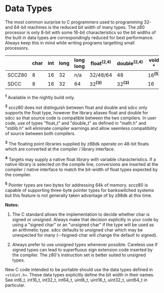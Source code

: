 # Data Types

The most common surprise to C programmers used to programming 32- and 64-bit machines is the reduced bit width of many types.  The z80 processor is only 8-bit with some 16-bit characteristics so the bit widths of the built in data types are correspondingly reduced for best performance.  Always keep this in mind while writing programs targetting small processors.

|          |  char  |  int  |  long  |  long long  |  float<sup>**(2,4)**</sup>  |  double<sup>**(2,4)**</sup>  | void *  |
|--|--|--|--|--|--|--|--|
| SCCZ80   |  8     |  16   |  32    |  n/a        |  32/48/64                   |  48                          |  16<sup>**(5)**</sup>  |
| SDCC     |  8     |  16   |  32    |  64         |  32<sup>**(3)**</sup>       |  32<sup>**(3)**</sup>        |  16  |

<sup>**1**</sup> Available in the nightly build only.

<sup>**2**</sup> sccz80 does not distinguish between float and double and sdcc only supports the float type, however the library aliases float and double for sdcc so that source code is compatible between the two compilers.  In user code, use of types "float_t" and "double_t" as defined in "math.h" and "stdlib.h" will eliminate compiler warnings and allow seemless compatibility of source between both compilers.

<sup>**3**</sup> The floating point libraries supplied by z88dk operate on 48-bit floats which are converted at the compiler / library interface.

<sup>**4**</sup> Targets may supply a native float library with variable characteristics.  If a native library is selected on the compile line, conversions are inserted at the compiler / native interface to match the bit-width of float types expected by the compiler.

<sup>**5**</sup> Pointer types are two bytes for addressing 64k of memory.  sccz80 is capable of supporting three-byte pointer types for bankswitched systems but this feature is not generally taken advantage of by z88dk at this time.

**Notes:**

1. The C standard allows the implementation to decide whether char is signed or unsigned.  Always make that decision explicitly in your code by using a "signed char" or an "unsigned char" if the type will be used as an arithmetic type.  sdcc defaults to unsigned char which may be unexpected for many (--fsigned-char will change the default to signed).

2. Always prefer to use unsigned types whenever possible.  Careless use if signed types can lead to superfluous sign extension code inserted by the compiler.  The z80's instruction set is better suited to unsigned types.

New C code intended to be portable should use the data types defined in `<stdint.h>`.  These data types explicitly define the bit width in their names.  See int8_t, int16_t, int32_t, int64_t, uint8_t, uint16_t, uint32_t, uint64_t in particular.
